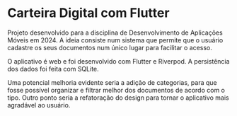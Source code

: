 # Carteira Digital com Flutter

Projeto desenvolvido para a disciplina de Desenvolvimento de Aplicações Móveis em 2024. A ideia consiste num sistema que permite que o usuário cadastre os seus documentos num único lugar para facilitar o acesso.

O aplicativo é web e foi desenvolvido com Flutter e Riverpod. A persistência dos dados foi feita com SQLite. 

Uma potencial melhoria evidente seria a adição de categorias, para que fosse possível organizar e filtrar melhor dos documentos de acordo com o tipo. Outro ponto seria a refatoração do design para tornar o aplicativo mais agradável ao usuário.
